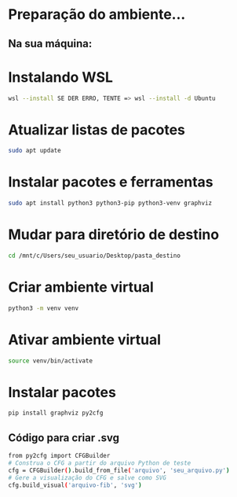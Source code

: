 
# Preparação do ambiente...  

## Na sua máquina: 

# Instalando WSL
```bash
wsl --install SE DER ERRO, TENTE => wsl --install -d Ubuntu
```

# Atualizar listas de pacotes

```bash
sudo apt update
```
# Instalar pacotes e ferramentas

```bash
sudo apt install python3 python3-pip python3-venv graphviz
```
# Mudar para diretório de destino

```bash
cd /mnt/c/Users/seu_usuario/Desktop/pasta_destino
```

# Criar ambiente virtual

```bash
python3 -m venv venv
```

# Ativar ambiente virtual

```bash
source venv/bin/activate
```

# Instalar pacotes

```bash
pip install graphviz py2cfg
```


## Código para criar .svg

```bash
from py2cfg import CFGBuilder 
# Construa o CFG a partir do arquivo Python de teste
cfg = CFGBuilder().build_from_file('arquivo', 'seu_arquivo.py')
# Gere a visualização do CFG e salve como SVG
cfg.build_visual('arquivo-fib', 'svg')
```
